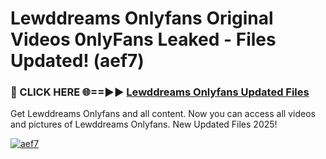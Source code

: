 # Lewddreams Onlyfans Original Videos 0nlyFans Leaked - Files Updated! (aef7)

<h3>🔴 CLICK HERE 🌐==►► <a href="https://tinyurl.com/2jnfzry5" rel="nofollow">Lewddreams Onlyfans Updated Files</a></h3>

Get Lewddreams Onlyfans and all content. Now you can access all videos and pictures of Lewddreams Onlyfans. New Updated Files 2025!

[![aef7](https://i.imgur.com/GyGTBgg.gif)](https://tinyurl.com/2jnfzry5)
